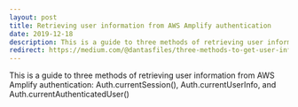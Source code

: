 ```yaml
---
layout: post
title: Retrieving user information from AWS Amplify authentication
date: 2019-12-18
description: This is a guide to three methods of retrieving user information from AWS Amplify authentication: Auth.currentSession(), Auth.currentUserInfo, and Auth.currentAuthenticatedUser()
redirect: https://medium.com/@dantasfiles/three-methods-to-get-user-information-in-aws-amplify-authentication-e4e39e658c33
---
```


This is a guide to three methods of retrieving user information from AWS Amplify authentication: Auth.currentSession(), Auth.currentUserInfo, and Auth.currentAuthenticatedUser()

